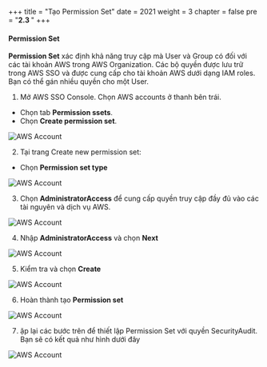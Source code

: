 +++
title = "Tạo Permission Set"
date = 2021
weight = 3
chapter = false
pre = "<b>2.3 </b>"
+++

#### Permission Set
**Permission Set** xác định khả năng truy cập mà User và Group có đối với các tài khoản AWS trong AWS Organization. Các bộ quyền được lưu trữ trong AWS SSO và được cung cấp cho tài khoản AWS dưới dạng IAM roles. Bạn có thể gán nhiều quyền cho một User.

1. Mở AWS SSO Console. Chọn AWS accounts ở thanh bên trái.
- Chọn tab **Permission ssets**.
- Chọn **Create permission set**.

![AWS Account](/images/7/0001.png?featherlight=false&width=90pc)

2. Tại trang Create new permission set:

- Chọn **Permission set type**

![AWS Account](/images/7/0002.png?featherlight=false&width=90pc)

3. Chọn **AdministratorAccess** để cung cấp quyền truy cập đầy đủ vào các tài nguyên và dịch vụ AWS.

![AWS Account](/images/7/0003.png?featherlight=false&width=90pc)

4. Nhập **AdministratorAccess** và chọn **Next**

![AWS Account](/images/7/0004.png?featherlight=false&width=90pc)

5. Kiểm tra và chọn **Create**

![AWS Account](/images/7/0005.png?featherlight=false&width=90pc)

6. Hoàn thành tạo **Permission set**

![AWS Account](/images/7/0006.png?featherlight=false&width=90pc)

7. ặp lại các bước trên để thiết lập Permission Set với quyền SecurityAudit. Bạn sẽ có kết quả như hình dưới đây

![AWS Account](/images/7/0007.png?featherlight=false&width=90pc)

